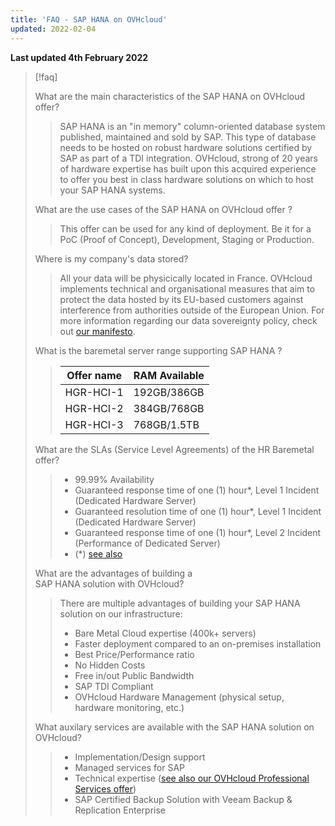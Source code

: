 ```yaml
---
title: 'FAQ - SAP HANA on OVHcloud'
updated: 2022-02-04
---
```


**Last updated 4th February 2022**

> [!faq]
>
> What are the main characteristics of the SAP HANA on OVHcloud offer?
>> SAP HANA is an "in memory" column-oriented database system published, maintained and sold by SAP.
>> This type of database needs to be hosted on robust hardware solutions certified by SAP as part of a TDI integration.
>> OVHcloud, strong of 20 years of hardware expertise has built upon this acquired experience to offer you best in class hardware solutions on which to host your SAP HANA systems.
>
> What are the use cases of the SAP HANA on OVHcloud offer ?
>> This offer can be used for any kind of deployment. Be it for a PoC (Proof of Concept), Development, Staging or Production.
>
> Where is my company's data stored?
>> All your data will be physicically located in France. OVHcloud implements technical and organisational measures that aim to protect the data hosted by its EU-based customers against interference from authorities outside of the European Union.
>> For more information regarding our data sovereignty policy, check out [our manifesto](https://www.ovhcloud.com/en-au/about-us/data-sovereignty/).
>
> What is the baremetal server range supporting SAP HANA ?
>> |Offer name|RAM Available|
>> |---|---|
>> | HGR-HCI-1 | 192GB/386GB |
>> | HGR-HCI-2 | 384GB/768GB |
>> | HGR-HCI-3 | 768GB/1.5TB |
>
> What are the SLAs (Service Level Agreements) of the HR Baremetal offer?
>> - 99.99% Availability
>> - Guaranteed response time of one (1) hour*, Level 1 Incident (Dedicated Hardware Server)
>> - Guaranteed resolution time of one (1) hour*, Level 1 Incident (Dedicated Hardware Server)
>> - Guaranteed response time of one (1) hour*, Level 2 Incident (Performance of Dedicated Server)
>> - (\*) [see also](https://storage.gra.cloud.ovh.net/v1/AUTH_325716a587c64897acbef9a4a4726e38/contracts/0fc0904-contrat_partDedie-WE-9.0.pdf)
>
> What are the advantages of building a SAP HANA solution with OVHcloud?
>> There are multiple advantages of building your SAP HANA solution on our infrastructure:
>> - Bare Metal Cloud expertise (400k+ servers)
>> - Faster deployment compared to an on-premises installation
>> - Best Price/Performance ratio
>> - No Hidden Costs
>> - Free in/out Public Bandwidth
>> - SAP TDI Compliant
>> - OVHcloud Hardware Management (physical setup, hardware monitoring, etc.)
>
> What auxilary services are available with the SAP HANA solution on OVHcloud?
>> - Implementation/Design support
>> - Managed services for SAP
>> - Technical expertise ([see also our OVHcloud Professional Services offer](https://www.ovhcloud.com/en-au/professional-services/))
>> - SAP Certified Backup Solution with Veeam Backup & Replication Enterprise